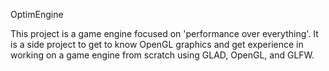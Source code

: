 OptimEngine

This project is a game engine focused on 'performance over everything'.  It is a side project to get to know OpenGL graphics and get experience in working on a game engine from scratch using GLAD, OpenGL, and GLFW.